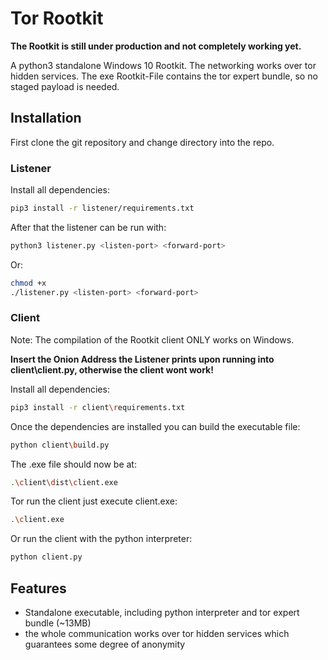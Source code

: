 # Tor Rootkit
**The Rootkit is still under production and not completely working yet.**

A python3 standalone Windows 10 Rootkit. The networking works over tor hidden services.
The exe Rootkit-File contains the tor expert bundle, so no staged payload is needed.

## Installation
First clone the git repository and change directory into the repo.

### Listener
Install all dependencies:
```bash
pip3 install -r listener/requirements.txt
```

After that the listener can be run with:
```bash
python3 listener.py <listen-port> <forward-port>
```
Or:
```bash
chmod +x
./listener.py <listen-port> <forward-port>
```

### Client
Note: The compilation of the Rootkit client ONLY works on Windows.

**Insert the Onion Address the Listener prints upon running into client\client.py,
otherwise the client wont work!**

Install all dependencies:
```bash
pip3 install -r client\requirements.txt
```
Once the dependencies are installed you can build the executable file:
```bash
python client\build.py
```
The .exe file should now be at:
```bash
.\client\dist\client.exe
```
Tor run the client just execute client.exe:
```bash
.\client.exe
```
Or run the client with the python interpreter:
```bash
python client.py
```

## Features
- Standalone executable, including python interpreter and tor expert bundle (~13MB)
- the whole communication works over tor hidden services which guarantees some degree of anonymity
